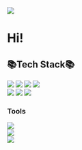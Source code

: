 <!-- 
git readme 사용법
https://gist.github.com/ihoneymon/652be052a0727ad59601
https://github.com/kyechan99/capsule-render/blob/master/docs/README_kr.md
-->

<!-- 
readme header 설정
출처: https://github.com/kyechan99/capsule-render/blob/master/docs/README_kr.md
<img src="https://capsule-render.vercel.app/api?type=모양&color=색상코드&height=높이&section=header&text=텍스트&fontSize=텍스트크기"/>
-->
<div>
  <img src="https://capsule-render.vercel.app/api?type=waving&color=auto&height=300&section=header&fontSize=90"/>
  <h1>Hi!</h1>
</div>


<!-- 사용할 줄 아는 기술 리스트
<img src="https://img.shields.io/badge/아이콘내용-바탕색?style=flat&logo=로고이름&logoColor=white"/>
icon: https://simpleicons.org
-->
<div align="left">
  <div>
    <h2>📚Tech Stack📚</h2>
    <img src="https://img.shields.io/badge/Spring-6DB33F?style=flat&logo=Spring&logoColor=white" />
    <img src="https://img.shields.io/badge/Flask-000000?style=flat&logo=Flask&logoColor=white" />
    <img src="https://img.shields.io/badge/Java-007396?style=flat&logo=Java&logoColor=white" />
    <img src="https://img.shields.io/badge/Python-3776AB?style=flat&logo=Python&logoColor=white" />
    <br>
    <img src="https://img.shields.io/badge/HTML5-E34F26?style=flat&logo=HTML5&logoColor=white" />
    <img src="https://img.shields.io/badge/CSS3-1572B6?style=flat&logo=CSS3&logoColor=white" />
    <img src="https://img.shields.io/badge/JavaScrpit-F7DF1E?style=flat&logo=JS&logoColor=white" />
  </div>
  <div>
    <h3>Tools</h3>
    <img src="https://img.shields.io/badge/github-181717?style=flat&logo=GitHub&logoColor=white" />
  </div>
  
</div>




<!-- 
<img src="https://github-readme-stats.vercel.app/api/top-langs/?username=본인아이디&layout=compact"><br><br>
<img src="https://github-readme-stats.vercel.app/api?username=본인아이디&show_icons=true">
-->
<div>
  <div>
    <img src="https://github-readme-stats.vercel.app/api/top-langs/?username=arcensia&layout=compact"><br>
  </div>
  <div>
    <img src="https://github-readme-stats.vercel.app/api?username=arcensia&show_icons=true">  
  </div>
</div>
  <!-- 
백준 티어 출처:https://github.com/mazassumnida/mazassumnida?tab=readme-ov-file
[![Solved.ac
프로필](http://mazassumnida.wtf/api/v2/generate_badge?boj={handle})](https://solved.ac/{handle})
-->



